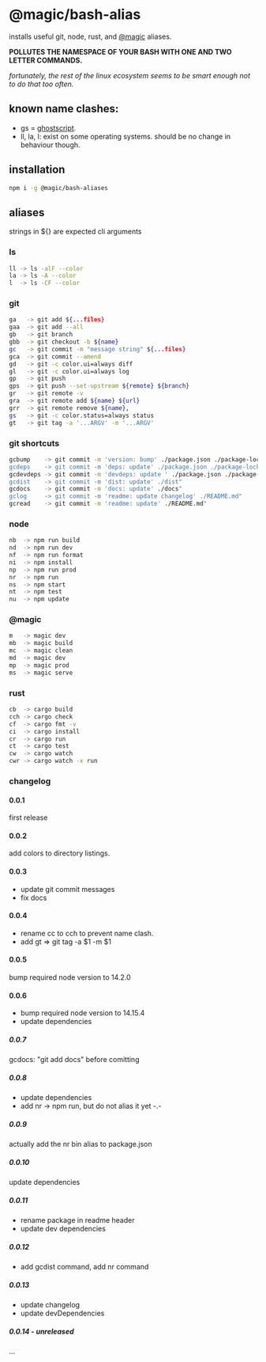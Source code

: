 # @magic/bash-alias

installs useful git, node, rust, and [@magic](https://magic.github.io) aliases.

**POLLUTES THE NAMESPACE OF YOUR BASH WITH ONE AND TWO LETTER COMMANDS.**

_fortunately, the rest of the linux ecosystem seems to be smart enough not to do that too often._

## known name clashes:

- gs = [ghostscript](https://en.wikipedia.org/wiki/Ghostscript).
- ll, la, l: exist on some operating systems. should be no change in behaviour though.

## installation

```bash
npm i -g @magic/bash-aliases
```

## aliases

strings in ${} are expected cli arguments

### ls

```bash
ll -> ls -alF --color
la -> ls -A --color
l  -> ls -CF --color
```

### git

```bash
ga   -> git add ${...files}
gaa  -> git add --all
gb   -> git branch
gbb  -> git checkout -b ${name}
gc   -> git commit -m "message string" ${...files}
gca  -> git commit --amend
gd   -> git -c color.ui=always diff
gl   -> git -c color.ui=always log
gp   -> git push
gps  -> git push --set-upstream ${remote} ${branch}
gr   -> git remote -v
gra  -> git remote add ${name} ${url}
grr  -> git remote remove ${name},
gs   -> git -c color.status=always status
gt   -> git tag -a '...ARGV' -m '...ARGV'
```

### git shortcuts

```bash
gcbump    -> git commit -m 'version: bump' ./package.json ./package-lock.json"
gcdeps    -> git commit -m 'deps: update' ./package.json ./package-lock.json"
gcdevdeps -> git commit -m 'devdeps: update ' ./package.json ./package-lock.json"
gcdist    -> git commit -m 'dist: update' ./dist"
gcdocs    -> git commit -m 'docs: update' ./docs"
gclog     -> git commit -m 'readme: update changelog' ./README.md"
gcread    -> git commit -m 'readme: update' ./README.md"
```

### node

```bash
nb  -> npm run build
nd  -> npm run dev
nf  -> npm run format
ni  -> npm install
np  -> npm run prod
nr  -> npm run
ns  -> npm start
nt  -> npm test
nu  -> npm update
```

### @magic

```bash
m   -> magic dev
mb  -> magic build
mc  -> magic clean
md  -> magic dev
mp  -> magic prod
ms  -> magic serve
```

### rust

```bash
cb  -> cargo build
cch -> cargo check
cf  -> cargo fmt -v
ci  -> cargo install
cr  -> cargo run
ct  -> cargo test
cw  -> cargo watch
cwr -> cargo watch -x run
```

### changelog

#### 0.0.1

first release

#### 0.0.2

add colors to directory listings.

#### 0.0.3

- update git commit messages
- fix docs

#### 0.0.4

- rename cc to cch to prevent name clash.
- add gt => git tag -a $1 -m $1

#### 0.0.5

bump required node version to 14.2.0

#### 0.0.6

- bump required node version to 14.15.4
- update dependencies

##### 0.0.7

gcdocs: "git add docs" before comitting

##### 0.0.8

- update dependencies
- add nr -> npm run, but do not alias it yet -.-

##### 0.0.9

actually add the nr bin alias to package.json

##### 0.0.10

update dependencies

##### 0.0.11

- rename package in readme header
- update dev dependencies

##### 0.0.12

- add gcdist command, add nr command

##### 0.0.13

- update changelog
- update devDependencies

##### 0.0.14 - unreleased

...
